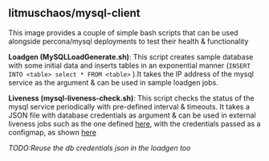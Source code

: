 ## litmuschaos/mysql-client

This image provides a couple of simple bash scripts that can be used alongside percona/mysql deployments to test their health & functionality

**Loadgen (MySQLLoadGenerate.sh)**: This script creates sample database with some initial data and inserts tables in an exponential manner 
(`INSERT INTO <table> select * FROM <table>` ).It takes the IP address of the mysql service as the argument & can be used in sample loadgen jobs.

**Liveness (mysql-liveness-check.sh)**: This script checks the status of the mysql service periodically with pre-defined interval & timeouts.
It takes a JSON file with database credentials as argument & can be used in external liveness jobs such as the one defined [here](mysql-liveness-check.yaml), with the credentials passed as a configmap, as shown [here](db-cred.cnf)

*TODO:Reuse the db credentials json in the loadgen too*







